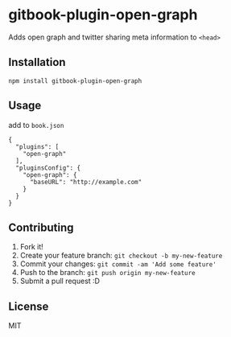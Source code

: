 # gitbook-plugin-open-graph

Adds open graph and twitter sharing meta information to `<head>`

## Installation

    npm install gitbook-plugin-open-graph

## Usage

add to `book.json`

```
{
  "plugins": [
    "open-graph"
  ],
  "pluginsConfig": {
    "open-graph": {
      "baseURL": "http://example.com"
    }
  }
}
```

## Contributing

1. Fork it!
2. Create your feature branch: `git checkout -b my-new-feature`
3. Commit your changes: `git commit -am 'Add some feature'`
4. Push to the branch: `git push origin my-new-feature`
5. Submit a pull request :D

## License

MIT